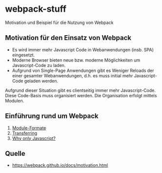 # webpack-stuff
Motivation und Beispiel für die Nutzung von Webpack

## Motivation für den Einsatz von Webpack
* Es wird immer mehr Javascript Code in Webanwendungen (insb. SPA) eingesetzt.
* Moderne Browser bieten neue bzw. moderne Möglichkeiten um Javascript-Code zu laden.
* Aufgrund von Single-Page Anwendungen gibt es Weniger Reloads der einer gesamter Webanwendungen, d.h. es muss initial mehr Javascript-Code geladen werden.

Aufgrund dieser Situation gibt es clientseitig immer mehr Javascript-Code. Diese Code-Basis muss organisiert werden. Die Organisation erfolgt mittels Modulen.

## Einführung rund um Webpack

1. [Module-Formate](module-formats.md)
2. [Transferring](transferring.md) 
3. [Why only Javascript?](why-only-javascript.md)

## Quelle
* https://webpack.github.io/docs/motivation.html
